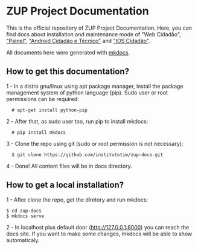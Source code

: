 # ZUP Project Documentation

This is the official repository of ZUP Project Documentation. Here, you can find docs about installation and maintenance mode of "Web Cidadão", ["Painel"](https://github.com/institutotim/zup-painel), ["Android Cidadão e Técnico"](https://github.com/institutotim/zup-android-cidadao) and ["IOS Cidadão"](https://github.com/institutotim/zup-ios-cidadao).

All documents here were generated with [mkdocs](http://www.mkdocs.org).

## How to get this documentation? 

1 - In a distro gnu/linux using apt package manager, install the package management system of python language (pip). Sudo user or root permissions can be required:

```
  # apt-get install python-pip
```
2 - After that, as sudo user too, run pip to install mkdocs:

```
  # pip install mkdocs
```
3 - Clone the repo using git (sudo or root permission is not necessary): 

```
  $ git clone https://github.com/institutotim/zup-docs.git
```
4 - Done! All content files will be in docs directory. 

## How to get a local installation?

1 - After clone the repo, get the diretory and run mkdocs:

```
$ cd zup-docs
$ mkdocs serve
```
2 - In localhost plus default door (http://127.0.0.1:8000) you can reach the docs site. If you want to make some changes, mkdocs will be able to show automaticaly. 
